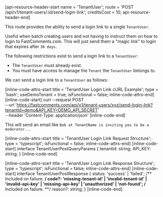 [api-resource-header-start name = 'TenantUser'; route = 'POST /api/v1/tenant-users/:id/send-login-link'; creditsCost = 10; api-resource-header-end]

This route provides the ability to send a login link to a single `TenantUser`.

Useful when batch creating users and not having to instruct them on how to login to FastComments.com. This will just send them a "magic link" to login that
expires after `30 days`.

The following restrictions exist to send a login link to a `TenantUser`:
- The `TenantUser` must already exist.
- You must have access to manage the `Tenant` the `TenantUser` belongs to.

We can send a login link to a `TenantUser` as follows:

[inline-code-attrs-start title = 'TenantUser Login Link cURL Example'; type = 'bash'; useDemoTenant = true; isFunctional = false; inline-code-attrs-end]
[inline-code-start]
curl --request POST \
  --url 'https://fastcomments.com/api/v1/tenant-users/xyz/send-login-link?tenantId=demo&API_KEY=DEMO_API_SECRET' \
  --header 'Content-Type: application/json'
[inline-code-end]

This will send an email like `Bob at TenantName is inviting you to be a moderator...`

[inline-code-attrs-start title = 'TenantUser Login Link Request Structure'; type = 'typescript'; isFunctional = false; inline-code-attrs-end]
[inline-code-start]
interface TenantUserPostQueryParams {
    tenantId: string;
    API_KEY: string;
}
[inline-code-end]

[inline-code-attrs-start title = 'TenantUser Login Link Response Structure'; type = 'typescript'; isFunctional = false; inline-code-attrs-end]
[inline-code-start]
interface TenantUserPostResponse {
    status: 'success' | 'failed';
    /** Included on failure. **/
    code?: 'missing-tenant-id' | 'invalid-tenant-id' | 'invalid-api-key' | 'missing-api-key' | 'unauthorized' | 'not-found';
    /** Included on failure. **/
    reason?: string;
}
[inline-code-end]
